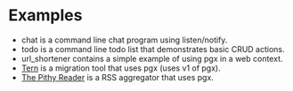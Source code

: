 # Examples

* chat is a command line chat program using listen/notify.
* todo is a command line todo list that demonstrates basic CRUD actions.
* url_shortener contains a simple example of using pgx in a web context.
* [Tern](https://github.com/jackc/tern) is a migration tool that uses pgx (uses v1 of pgx).
* [The Pithy Reader](https://github.com/jackc/tpr) is a RSS aggregator that uses pgx.
